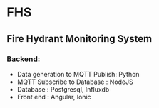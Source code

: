 # FHS
## Fire Hydrant Monitoring System

### Backend:
* Data generation to MQTT Publish: Python
* MQTT Subscribe to Database : NodeJS
* Database : Postgresql, Influxdb
* Front end : Angular, Ionic

